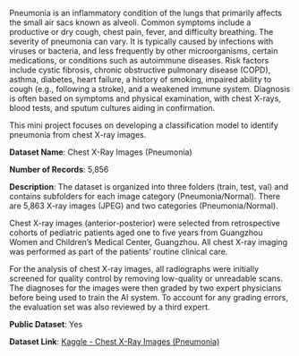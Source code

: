 Pneumonia is an inflammatory condition of the lungs that primarily affects the small air sacs known as alveoli. Common symptoms include a productive or dry cough, chest pain, fever, and difficulty breathing. The severity of pneumonia can vary. It is typically caused by infections with viruses or bacteria, and less frequently by other microorganisms, certain medications, or conditions such as autoimmune diseases. Risk factors include cystic fibrosis, chronic obstructive pulmonary disease (COPD), asthma, diabetes, heart failure, a history of smoking, impaired ability to cough (e.g., following a stroke), and a weakened immune system. Diagnosis is often based on symptoms and physical examination, with chest X-rays, blood tests, and sputum cultures aiding in confirmation.

This mini project focuses on developing a classification model to identify pneumonia from chest X-ray images.

**Dataset Name**: Chest X-Ray Images (Pneumonia)

**Number of Records**: 5,856

**Description**: The dataset is organized into three folders (train, test, val) and contains subfolders for each image category (Pneumonia/Normal). There are 5,863 X-ray images (JPEG) and two categories (Pneumonia/Normal).

Chest X-ray images (anterior-posterior) were selected from retrospective cohorts of pediatric patients aged one to five years from Guangzhou Women and Children’s Medical Center, Guangzhou. All chest X-ray imaging was performed as part of the patients’ routine clinical care.

For the analysis of chest X-ray images, all radiographs were initially screened for quality control by removing low-quality or unreadable scans. The diagnoses for the images were then graded by two expert physicians before being used to train the AI system. To account for any grading errors, the evaluation set was also reviewed by a third expert.

**Public Dataset**: Yes

**Dataset Link**: [Kaggle - Chest X-Ray Images (Pneumonia)](https://www.kaggle.com/paultimothymooney/chest-xray-pneumonia)
